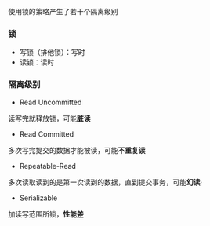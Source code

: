 使用锁的策略产生了若干个隔离级别

### 锁

- 写锁（排他锁）：写时
- 读锁：读时

### 隔离级别

- Read Uncommitted

读写完就释放锁，可能**脏读**

- Read Committed

多次写完提交的数据才能被读，可能**不重复读**

- Repeatable-Read

多次读取读到的是第一次读到的数据，直到提交事务，可能**幻读**·

- Serializable

加读写范围所锁，**性能差**

